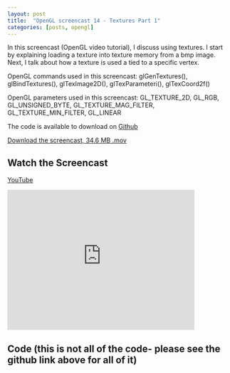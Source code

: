```yaml
---
layout: post
title:  "OpenGL screencast 14 - Textures Part 1"
categories: [posts, opengl]
---
```

In this screencast (OpenGL video tutorial), I discuss using textures. I start by explaining loading a texture into texture memory from a bmp image. Next, I talk about how a texture is used a tied to a specific vertex.

OpenGL commands used in this screencast:
glGenTextures(), glBindTextures(), glTexImage2D(), glTexParameteri(), glTexCoord2f()

OpenGL parameters used in this screencast:
GL_TEXTURE_2D, GL_RGB, GL_UNSIGNED_BYTE, GL_TEXTURE_MAG_FILTER, GL_TEXTURE_MIN_FILTER, GL_LINEAR

The code is available to download on [Github](https://github.com/davidwparker/opengl-screencasts-2)

[Download the screencast, 34.6 MB .mov](https://dl.dropboxusercontent.com/s/az0yvrg8qaewk3y/episode-014.mov?dl=1)

## Watch the Screencast

[YouTube](http://www.youtube.com/watch?v=jK6sfbw5oYQ&feature=colike)

<iframe width="420" height="315" src="http://www.youtube.com/embed/jK6sfbw5oYQ" frameborder="0" allowfullscreen></iframe>

## Code (this is not all of the code- please see the github link above for all of it)

<script src="https://gist.github.com/1326745.js"></script>
